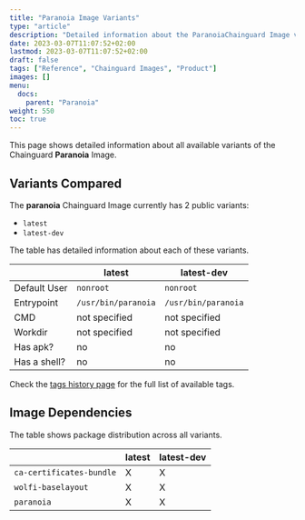 ```yaml
---
title: "Paranoia Image Variants"
type: "article"
description: "Detailed information about the ParanoiaChainguard Image variants"
date: 2023-03-07T11:07:52+02:00
lastmod: 2023-03-07T11:07:52+02:00
draft: false
tags: ["Reference", "Chainguard Images", "Product"]
images: []
menu:
  docs:
    parent: "Paranoia"
weight: 550
toc: true
---
```


This page shows detailed information about all available variants of the Chainguard **Paranoia** Image.

## Variants Compared
The **paranoia** Chainguard Image currently has 2 public variants: 

- `latest`
- `latest-dev`

The table has detailed information about each of these variants.

|              | latest              | latest-dev          |
|--------------|---------------------|---------------------|
| Default User | `nonroot`           | `nonroot`           |
| Entrypoint   | `/usr/bin/paranoia` | `/usr/bin/paranoia` |
| CMD          | not specified       | not specified       |
| Workdir      | not specified       | not specified       |
| Has apk?     | no                  | no                  |
| Has a shell? | no                  | no                  |

Check the [tags history page](/chainguard/chainguard-images/reference/paranoia/tags_history/) for the full list of available tags.
## Image Dependencies
The table shows package distribution across all variants.

|                          | latest | latest-dev |
|--------------------------|--------|------------|
| `ca-certificates-bundle` | X      | X          |
| `wolfi-baselayout`       | X      | X          |
| `paranoia`               | X      | X          |
